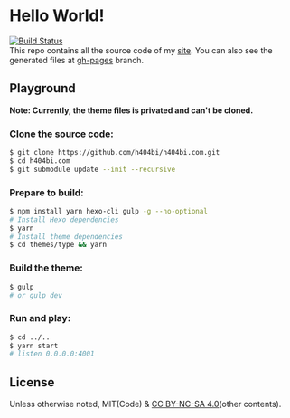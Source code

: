 # Hello World!

[![Build Status](https://travis-ci.org/h404bi/h404bi.com.svg?branch=master)](https://travis-ci.org/h404bi/h404bi.com)  
This repo contains all the source code of my [site](https://h404bi.com). 
You can also see the generated files at [gh-pages](https://github.com/h404bi/h404bi.com/tree/gh-pages) branch.

## Playground

**Note: Currently, the theme files is privated and can't be cloned.**

### Clone the source code:

``` bash
$ git clone https://github.com/h404bi/h404bi.com.git
$ cd h404bi.com
$ git submodule update --init --recursive
```

### Prepare to build:

``` bash
$ npm install yarn hexo-cli gulp -g --no-optional
# Install Hexo dependencies
$ yarn
# Install theme dependencies
$ cd themes/type && yarn
```

### Build the theme:

``` bash
$ gulp
# or gulp dev
```

### Run and play:

``` bash
$ cd ../..
$ yarn start
# listen 0.0.0.0:4001
```

## License

Unless otherwise noted, MIT(Code) & [CC BY-NC-SA 4.0](https://creativecommons.org/licenses/by-nc-sa/4.0/)(other contents).
